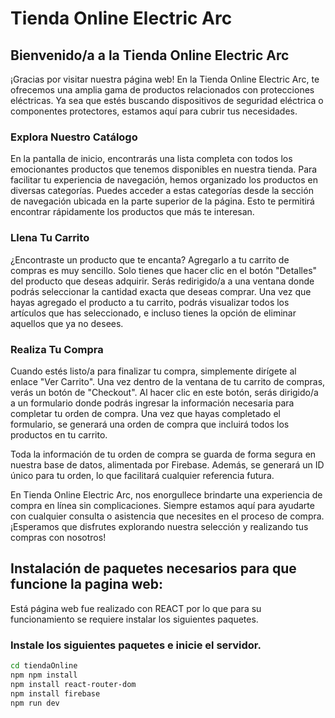 # Tienda Online Electric Arc

## Bienvenido/a a la Tienda Online Electric Arc

¡Gracias por visitar nuestra página web! En la Tienda Online Electric Arc, te ofrecemos una amplia gama de productos relacionados con protecciones eléctricas. Ya sea que estés buscando dispositivos de seguridad eléctrica o componentes protectores, estamos aquí para cubrir tus necesidades.

### Explora Nuestro Catálogo

En la pantalla de inicio, encontrarás una lista completa con todos los emocionantes productos que tenemos disponibles en nuestra tienda. Para facilitar tu experiencia de navegación, hemos organizado los productos en diversas categorías. Puedes acceder a estas categorías desde la sección de navegación ubicada en la parte superior de la página. Esto te permitirá encontrar rápidamente los productos que más te interesan.

### Llena Tu Carrito

¿Encontraste un producto que te encanta? Agregarlo a tu carrito de compras es muy sencillo. Solo tienes que hacer clic en el botón "Detalles" del producto que deseas adquirir. Serás redirigido/a a una ventana donde podrás seleccionar la cantidad exacta que deseas comprar. Una vez que hayas agregado el producto a tu carrito, podrás visualizar todos los artículos que has seleccionado, e incluso tienes la opción de eliminar aquellos que ya no desees.

### Realiza Tu Compra

Cuando estés listo/a para finalizar tu compra, simplemente dirígete al enlace "Ver Carrito". Una vez dentro de la ventana de tu carrito de compras, verás un botón de "Checkout". Al hacer clic en este botón, serás dirigido/a a un formulario donde podrás ingresar la información necesaria para completar tu orden de compra. Una vez que hayas completado el formulario, se generará una orden de compra que incluirá todos los productos en tu carrito.

Toda la información de tu orden de compra se guarda de forma segura en nuestra base de datos, alimentada por Firebase. Además, se generará un ID único para tu orden, lo que facilitará cualquier referencia futura.

En Tienda Online Electric Arc, nos enorgullece brindarte una experiencia de compra en línea sin complicaciones. Siempre estamos aquí para ayudarte con cualquier consulta o asistencia que necesites en el proceso de compra. ¡Esperamos que disfrutes explorando nuestra selección y realizando tus compras con nosotros!

## Instalación de paquetes necesarios para que funcione la pagina web:

Está página web fue realizado con REACT por lo que para su funcionamiento se requiere instalar los siguientes paquetes.

### Instale los siguientes paquetes e inicie el servidor.

```sh
cd tiendaOnline
npm npm install
npm install react-router-dom
npm install firebase
npm run dev
```